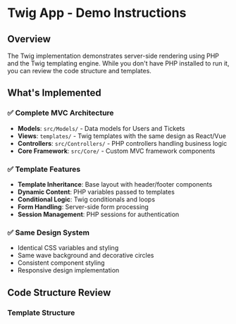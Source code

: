 # Twig App - Demo Instructions

## Overview
The Twig implementation demonstrates server-side rendering using PHP and the Twig templating engine. While you don't have PHP installed to run it, you can review the code structure and templates.

## What's Implemented

### ✅ Complete MVC Architecture
- **Models**: `src/Models/` - Data models for Users and Tickets
- **Views**: `templates/` - Twig templates with the same design as React/Vue
- **Controllers**: `src/Controllers/` - PHP controllers handling business logic
- **Core Framework**: `src/Core/` - Custom MVC framework components

### ✅ Template Features
- **Template Inheritance**: Base layout with header/footer components
- **Dynamic Content**: PHP variables passed to templates
- **Conditional Logic**: Twig conditionals and loops
- **Form Handling**: Server-side form processing
- **Session Management**: PHP sessions for authentication

### ✅ Same Design System
- Identical CSS variables and styling
- Same wave background and decorative circles
- Consistent component styling
- Responsive design implementation

## Code Structure Review

### Template Structure